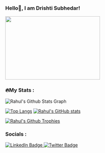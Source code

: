 ### Hello👋, I am Drishti Subhedar!

<div id="header" align="left">
  <img src="https://i.pinimg.com/736x/52/ca/49/52ca49ba08c6c14ed904a5d577a98a19.jpg"
    height="200" width="300"/>
</div>

### 🔥My Stats :
![Rahul's Github Stats Graph](https://github-profile-summary-cards.vercel.app/api/cards/profile-details?username=drishtisubhedar&theme=radical&hide_border=true)

[![Top Langs](https://github-readme-stats.vercel.app/api/top-langs/?username=drishtisubhedar&theme=radical&hide_border=true)](https://github.com/rahulkarda/readme-components)
[![Rahul's GitHub stats](https://github-readme-stats.vercel.app/api?username=drishtisubhedar&theme=radical&hide_border=true)](https://github.com/anuraghazra/readme-components)

[![Rahul's Github Trophies](https://github-profile-trophy.vercel.app/?username=drishtisubhedar&theme=onedark&column=3&margin-w=15&margin-h=15)](https://github.com/rahulkarda/readme-components)


 ### Socials :
  <div id="badges">
  <a href="https://www.linkedin.com/in/drishti-subhedar-a364b8241/">
    <img src="https://img.shields.io/badge/LinkedIn-blue?style=for-the-badge&logo=linkedin&logoColor=white" alt="LinkedIn Badge"/>
  </a>
  <a href="https://twitter.com/DrishtiSubhedar">
    <img src="https://img.shields.io/badge/Twitter-blue?style=for-the-badge&logo=twitter&logoColor=white" alt="Twitter Badge"/>
  </a>
</div>

<!--
**drishtisubhedar/drishtisubhedar** is a ✨ _special_ ✨ repository because its `README.md` (this file) appears on your GitHub profile.

Here are some ideas to get you started:

- 🔭 I’m currently working on ...
- 🌱 I’m currently learning ...
- 👯 I’m looking to collaborate on ...
- 🤔 I’m looking for help with ...
- 💬 Ask me about ...
- 📫 How to reach me: ...
- 😄 Pronouns: ...
- ⚡ Fun fact: ...
-->
